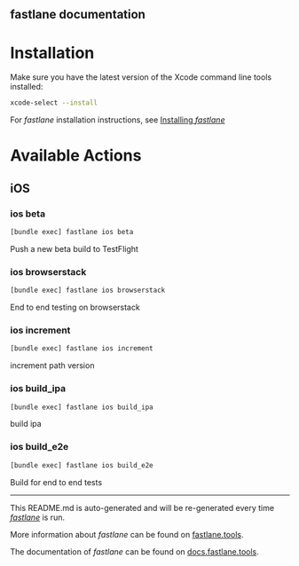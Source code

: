 fastlane documentation
----

# Installation

Make sure you have the latest version of the Xcode command line tools installed:

```sh
xcode-select --install
```

For _fastlane_ installation instructions, see [Installing _fastlane_](https://docs.fastlane.tools/#installing-fastlane)

# Available Actions

## iOS

### ios beta

```sh
[bundle exec] fastlane ios beta
```

Push a new beta build to TestFlight

### ios browserstack

```sh
[bundle exec] fastlane ios browserstack
```

End to end testing on browserstack

### ios increment

```sh
[bundle exec] fastlane ios increment
```

increment path version

### ios build_ipa

```sh
[bundle exec] fastlane ios build_ipa
```

build ipa

### ios build_e2e

```sh
[bundle exec] fastlane ios build_e2e
```

Build for end to end tests

----

This README.md is auto-generated and will be re-generated every time [_fastlane_](https://fastlane.tools) is run.

More information about _fastlane_ can be found on [fastlane.tools](https://fastlane.tools).

The documentation of _fastlane_ can be found on [docs.fastlane.tools](https://docs.fastlane.tools).
